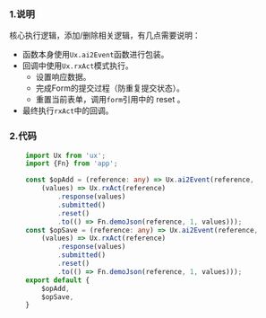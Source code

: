 ### 1.说明

核心执行逻辑，添加/删除相关逻辑，有几点需要说明：

* 函数本身使用`Ux.ai2Event`函数进行包装。
* 回调中使用`Ux.rxAct`模式执行。
    * 设置响应数据。
    * 完成Form的提交过程（防重复提交状态）。
    * 重置当前表单，调用`form`引用中的 reset 。
* 最终执行`rxAct`中的回调。

### 2.代码

```typescript
    import Ux from 'ux';
    import {Fn} from 'app';

    const $opAdd = (reference: any) => Ux.ai2Event(reference,
        (values) => Ux.rxAct(reference)
            .response(values)
            .submitted()
            .reset()
            .to(() => Fn.demoJson(reference, 1, values)));
    const $opSave = (reference: any) => Ux.ai2Event(reference,
        (values) => Ux.rxAct(reference)
            .response(values)
            .submitted()
            .reset()
            .to(() => Fn.demoJson(reference, 1, values)));
    export default {
        $opAdd,
        $opSave,
    }
```
